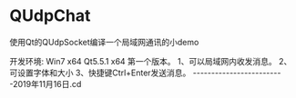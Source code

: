 # QUdpChat
使用Qt的QUdpSocket编译一个局域网通讯的小demo

开发环境:
 Win7 x64
 Qt5.5.1 x64
第一个版本。
1、可以局域网内收发消息。
2、可设置字体和大小
3、快捷键Ctrl+Enter发送消息。
-------------------------2019年11月16日.cd